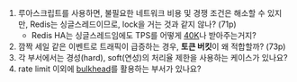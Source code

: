 1. 루아스크립트를 사용하면, 불필요한 네트워크 비용 및 경쟁 조건은 해소할 수 있지만, Redis는 싱글스레드이므로, lock을 거는 것과 같지 않나? (71p)
    - Redis HA는 싱글스레드임에도 TPS를 어떻게 [40K](https://wiki.daumkakao.com/spaces/INFRASVCEXT/pages/1646958623/%EC%9D%B4%EC%A0%84+%EC%A0%88%EC%B0%A8+Redis+HA+Prod%EB%A1%9C+%EC%9D%B4%EC%A0%84)나 받아주는거지?
3. 깜짝 세일 같은 이벤트로 트래픽이 급증하는 경우, **토큰 버킷**이 왜 적합할까? (73p)
4. 각 부서에서는 경성(hard), soft(연성)의 처리율 제한을 사용하는 케이스가 있나요?
5. rate limit 이외에 [bulkhead](https://learn.microsoft.com/en-us/azure/architecture/patterns/bulkhead)를 활용하는 부서가 있나요?
